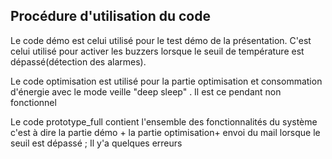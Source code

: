 ## Procédure d'utilisation du code
Le code démo est celui utilisé pour le test démo de la présentation.
C'est celui utilisé pour activer les buzzers lorsque le seuil de température est dépassé(détection des alarmes).

Le code optimisation est utilisé pour la partie optimisation et consommation d'énergie avec le mode veille "deep sleep" . Il est ce pendant non fonctionnel

Le code prototype_full contient l'ensemble des fonctionnalités du système c'est à dire la partie démo + la partie optimisation+ envoi du mail lorsque le seuil est dépassé ; 
Il y'a quelques erreurs 